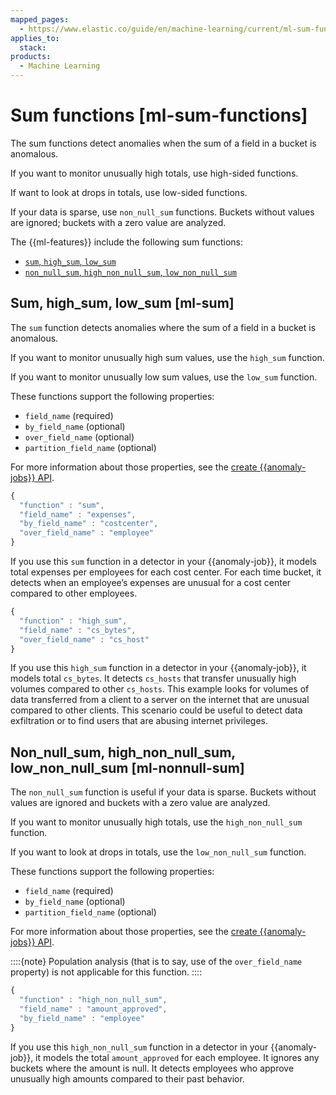 ```yaml
---
mapped_pages:
  - https://www.elastic.co/guide/en/machine-learning/current/ml-sum-functions.html
applies_to:
  stack:
products:
  - Machine Learning
---
```


# Sum functions [ml-sum-functions]

The sum functions detect anomalies when the sum of a field in a bucket is anomalous.

If you want to monitor unusually high totals, use high-sided functions.

If want to look at drops in totals, use low-sided functions.

If your data is sparse, use `non_null_sum` functions. Buckets without values are ignored; buckets with a zero value are analyzed.

The {{ml-features}} include the following sum functions:

* [`sum`, `high_sum`, `low_sum`](ml-sum-functions.md#ml-sum)
* [`non_null_sum`, `high_non_null_sum`, `low_non_null_sum`](ml-sum-functions.md#ml-nonnull-sum)


## Sum, high_sum, low_sum [ml-sum]

The `sum` function detects anomalies where the sum of a field in a bucket is anomalous.

If you want to monitor unusually high sum values, use the `high_sum` function.

If you want to monitor unusually low sum values, use the `low_sum` function.

These functions support the following properties:

* `field_name` (required)
* `by_field_name` (optional)
* `over_field_name` (optional)
* `partition_field_name` (optional)

For more information about those properties, see the [create {{anomaly-jobs}} API](https://www.elastic.co/docs/api/doc/elasticsearch/operation/operation-ml-put-job).

```js
{
  "function" : "sum",
  "field_name" : "expenses",
  "by_field_name" : "costcenter",
  "over_field_name" : "employee"
}
```

If you use this `sum` function in a detector in your {{anomaly-job}}, it models total expenses per employees for each cost center. For each time bucket, it detects when an employee’s expenses are unusual for a cost center compared to other employees.

```js
{
  "function" : "high_sum",
  "field_name" : "cs_bytes",
  "over_field_name" : "cs_host"
}
```

If you use this `high_sum` function in a detector in your {{anomaly-job}}, it models total `cs_bytes`. It detects `cs_hosts` that transfer unusually high volumes compared to other `cs_hosts`. This example looks for volumes of data transferred from a client to a server on the internet that are unusual compared to other clients. This scenario could be useful to detect data exfiltration or to find users that are abusing internet privileges.


## Non_null_sum, high_non_null_sum, low_non_null_sum [ml-nonnull-sum]

The `non_null_sum` function is useful if your data is sparse. Buckets without values are ignored and buckets with a zero value are analyzed.

If you want to monitor unusually high totals, use the `high_non_null_sum` function.

If you want to look at drops in totals, use the `low_non_null_sum` function.

These functions support the following properties:

* `field_name` (required)
* `by_field_name` (optional)
* `partition_field_name` (optional)

For more information about those properties, see the [create {{anomaly-jobs}} API](https://www.elastic.co/docs/api/doc/elasticsearch/operation/operation-ml-put-job).

::::{note}
Population analysis (that is to say, use of the `over_field_name` property) is not applicable for this function.
::::


```js
{
  "function" : "high_non_null_sum",
  "field_name" : "amount_approved",
  "by_field_name" : "employee"
}
```

If you use this `high_non_null_sum` function in a detector in your {{anomaly-job}}, it models the total `amount_approved` for each employee. It ignores any buckets where the amount is null. It detects employees who approve unusually high amounts compared to their past behavior.


